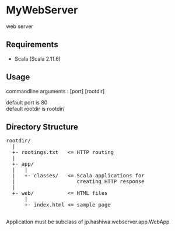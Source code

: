 # MyWebServer
web server

## Requirements
- Scala (Scala 2.11.6)

## Usage
commandline arguments : [port] [rootdir]

default port is 80  
default rootdir is rootdir/

## Directory Structure
<pre>
rootdir/
  |
  +- rootings.txt   <= HTTP routing
  |
  +- app/
  |   |
  |   +- classes/   <= Scala applications for
  |                    creating HTTP response
  |
  +- web/           <= HTML files
      |
      +- index.html <= sample page

</pre>

Application must be subclass of jp.hashiwa.webserver.app.WebApp

